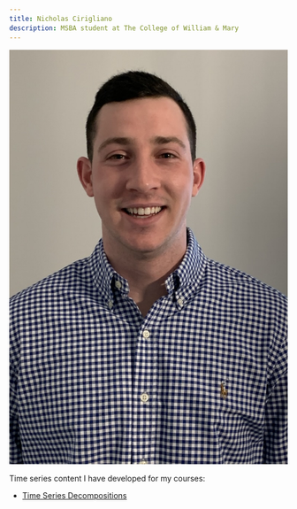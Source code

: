 ```yaml
---
title: Nicholas Cirigliano
description: MSBA student at The College of William & Mary 
---
```


![My Picture](/Pics/GithubPic.jpeg)

Time series content I have developed for my courses: 

 - [Time Series Decompositions](/TimeSeries/index.md)

